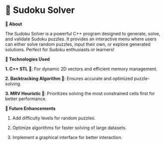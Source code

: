 # 📘 Sudoku Solver

**🎯 About**

The Sudoku Solver is a powerful C++ program designed to generate, solve, and validate Sudoku puzzles. It provides an interactive menu where users can either solve random puzzles, input their own, or explore generated solutions. Perfect for Sudoku enthusiasts or learners!

**🔧 Technologies Used**

**1. C++ STL 🚀**: For dynamic 2D vectors and efficient memory management.

**2. Backtracking Algorithm 🔄**: Ensures accurate and optimized puzzle-solving.

**3. MRV Heuristic 🧠**: Prioritizes solving the most constrained cells first for better performance.


**📝 Future Enhancements**

1. Add difficulty levels for random puzzles.

2. Optimize algorithms for faster solving of large datasets.
  
3. Implement a graphical interface for better interaction.
